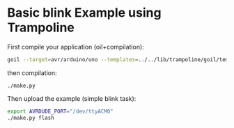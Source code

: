 # Basic blink Example using Trampoline

First compile your application (oil+compilation):

```sh
goil --target=avr/arduino/uno --templates=../../lib/trampoline/goil/templates/ trampoline_blink.oil
```
then compilation:
```
./make.py
```

Then upload the example (simple blink task):
```sh
export AVRDUDE_PORT="/dev/ttyACM0"
./make.py flash
```
